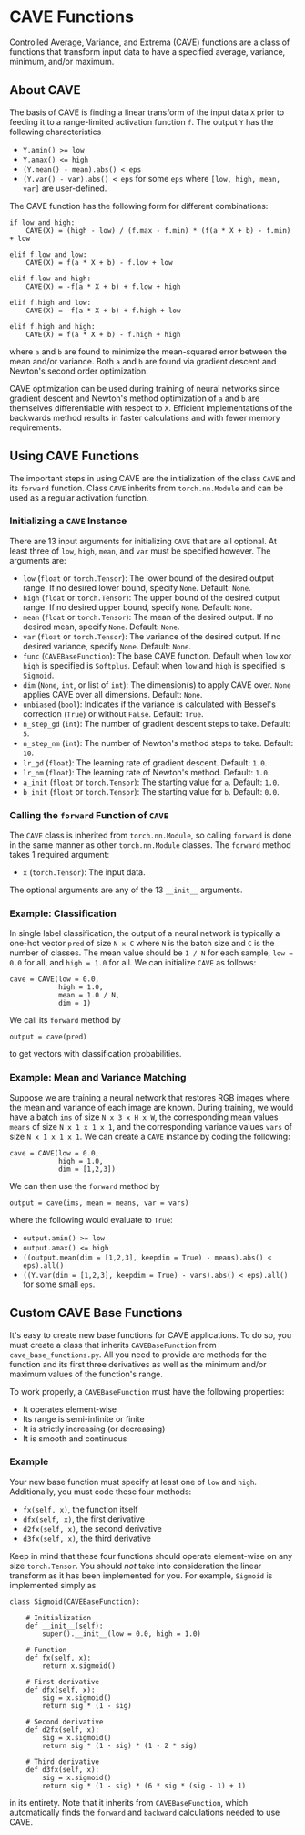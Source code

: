 # CAVE Functions

Controlled Average, Variance, and Extrema (CAVE) functions are a class of functions that transform input data to have a specified average, variance, minimum, and/or maximum.

## About CAVE

The basis of CAVE is finding a linear transform of the input data `X` prior to feeding it to a range-limited activation function `f`.
The output `Y` has the following characteristics
- `Y.amin() >= low`
- `Y.amax() <= high`
- `(Y.mean() - mean).abs() < eps`
- `(Y.var() - var).abs() < eps`
for some `eps` where `[low, high, mean, var]` are user-defined.

The CAVE function has the following form for different combinations:
```
if low and high:
    CAVE(X) = (high - low) / (f.max - f.min) * (f(a * X + b) - f.min) + low

elif f.low and low:
    CAVE(X) = f(a * X + b) - f.low + low

elif f.low and high:
    CAVE(X) = -f(a * X + b) + f.low + high

elif f.high and low:
    CAVE(X) = -f(a * X + b) + f.high + low

elif f.high and high:
    CAVE(X) = f(a * X + b) - f.high + high
```
where `a` and `b` are found to minimize the mean-squared error between the mean and/or variance.
Both `a` and `b` are found via gradient descent and Newton's second order optimization.

CAVE optimization can be used during training of neural networks since gradient descent and Newton's method optimization of `a` and `b` are themselves differentiable with respect to `X`.
Efficient implementations of the backwards method results in faster calculations and with fewer memory requirements.

## Using CAVE Functions

The important steps in using CAVE are the initialization of the class `CAVE` and its `forward` function.
Class `CAVE` inherits from `torch.nn.Module` and can be used as a regular activation function.

### Initializing a `CAVE` Instance

There are 13 input arguments for initializing `CAVE` that are all optional.
At least three of `low`, `high`, `mean`, and `var` must be specified however.
The arguments are:
- `low` (`float` or `torch.Tensor`): The lower bound of the desired output range. If no desired lower bound, specify `None`. Default: `None`.
- `high` (`float` or `torch.Tensor`): The upper bound of the desired output range. If no desired upper bound, specify `None`. Default: `None`.
- `mean` (`float` or `torch.Tensor`): The mean of the desired output. If no desired mean, specify `None`. Default: `None`.
- `var` (`float` or `torch.Tensor`): The variance of the desired output. If no desired variance, specify `None`. Default: `None`.
- `func` (`CAVEBaseFunction`): The base CAVE function. Default when `low` xor `high` is specified is `Softplus`. Default when `low` and `high` is specified is `Sigmoid`.
- `dim` (`None`, `int`, or list of `int`): The dimension(s) to apply CAVE over. `None` applies CAVE over all dimensions. Default: `None`.
- `unbiased` (`bool`): Indicates if the variance is calculated with Bessel's correction (`True`) or without `False`. Default: `True`.
- `n_step_gd` (`int`): The number of gradient descent steps to take. Default: `5`.
- `n_step_nm` (`int`): The number of Newton's method steps to take. Default: `10`.
- `lr_gd` (`float`): The learning rate of gradient descent. Default: `1.0`.
- `lr_nm` (`float`): The learning rate of Newton's method. Default: `1.0`.
- `a_init` (`float` or `torch.Tensor`): The starting value for `a`. Default: `1.0`.
- `b_init` (`float` or `torch.Tensor`): The starting value for `b`. Default: `0.0`.

### Calling the `forward` Function of `CAVE`

The `CAVE` class is inherited from `torch.nn.Module`, so calling `forward` is done in the same manner as other `torch.nn.Module` classes.
The `forward` method takes 1 required argument:
- `x` (`torch.Tensor`): The input data.

The optional arguments are any of the 13 `__init__` arguments.

### Example: Classification

In single label classification, the output of a neural network is typically a one-hot vector `pred` of size `N x C` where `N` is the batch size and `C` is the number of classes.
The mean value should be `1 / N` for each sample, `low = 0.0` for all, and `high = 1.0` for all.
We can initialize `CAVE` as follows:
```
cave = CAVE(low = 0.0,
            high = 1.0,
            mean = 1.0 / N,
            dim = 1)
```
We call its `forward` method by
```
output = cave(pred)
```
to get vectors with classification probabilities.

### Example: Mean and Variance Matching

Suppose we are training a neural network that restores RGB images where the mean and variance of each image are known.
During training, we would have a batch `ims` of size `N x 3 x H x W`, the corresponding mean values `means` of size `N x 1 x 1 x 1`, and the corresponding variance values `vars` of size `N x 1 x 1 x 1`.
We can create a `CAVE` instance by coding the following:
```
cave = CAVE(low = 0.0,
            high = 1.0,
            dim = [1,2,3])
```
We can then use the `forward` method by
```
output = cave(ims, mean = means, var = vars)
```
where the following would evaluate to `True`:
- `output.amin() >= low`
- `output.amax() <= high`
- `((output.mean(dim = [1,2,3], keepdim = True) - means).abs() < eps).all()`
- `((Y.var(dim = [1,2,3], keepdim = True) - vars).abs() < eps).all()`
for some small `eps`.

## Custom CAVE Base Functions

It's easy to create new base functions for CAVE applications.
To do so, you must create a class that inherits `CAVEBaseFunction` from `cave_base_functions.py`.
All you need to provide are methods for the function and its first three derivatives as well as the minimum and/or maximum values of the function's range.

To work properly, a `CAVEBaseFunction` must have the following properties:
- It operates element-wise
- Its range is semi-infinite or finite
- It is strictly increasing (or decreasing)
- It is smooth and continuous

### Example

Your new base function must specify at least one of `low` and `high`.
Additionally, you must code these four methods:
- `fx(self, x)`, the function itself
- `dfx(self, x)`, the first derivative
- `d2fx(self, x)`, the second derivative
- `d3fx(self, x)`, the third derivative

Keep in mind that these four functions should operate element-wise on any size `torch.Tensor`.
You should *not* take into consideration the linear transform as it has been implemented for you.
For example, `Sigmoid` is implemented simply as
```
class Sigmoid(CAVEBaseFunction):

    # Initialization
    def __init__(self):
        super().__init__(low = 0.0, high = 1.0)

    # Function
    def fx(self, x):
        return x.sigmoid()

    # First derivative
    def dfx(self, x):
        sig = x.sigmoid()
        return sig * (1 - sig)

    # Second derivative
    def d2fx(self, x):
        sig = x.sigmoid()
        return sig * (1 - sig) * (1 - 2 * sig)

    # Third derivative
    def d3fx(self, x):
        sig = x.sigmoid()
        return sig * (1 - sig) * (6 * sig * (sig - 1) + 1)
```
in its entirety.
Note that it inherits from `CAVEBaseFunction`, which automatically finds the `forward` and `backward` calculations needed to use CAVE.